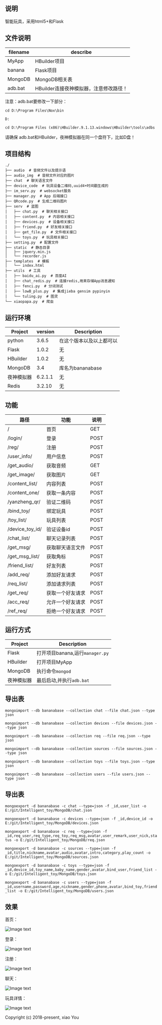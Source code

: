 ## 说明
智能玩具，采用html5+和Flask

## 文件说明

| filename | describe |
|---------|--------|
| MyApp          | HBuilder项目 |
| banana          | Flask项目 |
| MongoDB          | MongoDB相关表 |
| adb.bat          | HBuilder连接夜神模拟器，注意修改路径！ |

注意：adb.bat要修改一下部分：

`cd D:\Program Files\Nox\bin`

`D:`

`cd D:\Program Files (x86)\HBuilder.9.1.13.windows\HBuilder\tools\adbs`

请确保 adb.bat和HBuilder，夜神模拟器在同一个盘符下，比如D盘！

## 项目结构
```
./
├── audio  # 音频文件以及提示语
├── audio_img  # 音频文件对应的图片
├── chat  # 聊天语言文件
├── device_code  # 玩具设备二维码,uuid4+时间戳生成的
├── im_serv.py  # websocket服务
├── manager.py  # App 后端接口
├── QRcode.py  # 生成二维码图片
├── serv  # 蓝图
│   ├── chat.py  # 聊天相关接口
│   ├── content.py  # 内容相关接口
│   ├── devices.py  # 设备相关接口
│   ├── friend.py  # 好友相关接口
│   ├── get_file.py  # 文件相关接口
│   └── toys.py  # 玩具相关接口
├── setting.py  # 配置文件
├── static  # 静态目录
│   ├── jquery.min.js
│   └── recorder.js
├── templates  # 模板
│   └── index.html
├── utils  # 工具
│   ├── baidu_ai.py  # 百度AI
│   ├── chat_redis.py  # 连接redis,用来存储App消息通知
│   ├── fenci.py  # 分词测试
│   ├── lowB_plus.py  # 集成jieba gensim pypinyin
│   └── tuling.py  # 图灵
└── xiaopapa.py  # 爬虫
```

## 运行环境

| Project | version | Description |
|---------|--------|-------------|
| python          | 3.6.5 | 在这个版本以及以上都可以 |
| Flask                | 1.0.2 | 无 |
| HBuilder                | 1.0.2 | 无 |
| MongoDB                | 3.4 | 库名为bananabase |
| 夜神模拟器                | 6.2.1.1 | 无 |
| Redis                | 3.2.10 | 无 |

## 功能

| 路径 | 功能 | 说明 |
|---------|--------|-------------|
| /       | 首页 | GET |
| /login/ | 登录 | POST |
| /reg/   | 注册 | POST |
| /user_info/ | 用户信息 | POST |
| /get_audio/ | 获取音频 | GET |
| /get_image/ | 获取图片 | GET |
| /content_list/ | 内容列表 | POST |
| /content_one/ | 获取一条内容 | POST |
| /yanzheng_qr/ | 验证二维码 | POST |
| /bind_toy/ | 绑定玩具 | POST |
| /toy_list/ | 玩具列表 | POST |
| /device_toy_id/ | 验证设备id | POST |
| /chat_list/ | 聊天记录列表 | POST |
| /get_msg/ | 获取聊天语言文件 | POST |
| /get_msg_list/ | 获取角标 | POST |
| /friend_list/ |  好友列表 | POST |
| /add_req/ |   添加好友请求 | POST |
| /req_list/ |   添加请求列表 | POST |
| /get_req/ |  获取一个好友请求 | POST |
| /acc_req/ |  允许一个好友请求 | POST |
| /ref_req/ |  拒绝一个好友请求 | POST |

## 运行方式

| Project | Description |
|---------|--------|
| Flask | 打开项目banana,运行`manager.py` |
| HBuilder | 打开项目MyApp |
| MongoDB | 执行命令`mongod` |
| 夜神模拟器 | 最后启动,并执行`adb.bat` |


## 导出表
`mongoimport --db bananabase --collection chat --file chat.json --type json`

`mongoimport --db bananabase --collection devices --file devices.json --type json`

`mongoimport --db bananabase --collection req --file req.json --type json`

`mongoimport --db bananabase --collection sources --file sources.json --type json`

`mongoimport --db bananabase --collection toys --file toys.json --type json`

`mongoimport --db bananabase --collection users --file users.json --type json`


## 导出表

`mongoexport -d bananabase -c chat --type=json -f _id,user_list -o E:/git/Intelligent_toy/MongoDB/chat.json`

`mongoexport -d bananabase -c devices --type=json -f _id,device_id -o E:/git/Intelligent_toy/MongoDB/devices.json`

`mongoexport -d bananabase -c req --type=json -f _id,req_user,req_type,req_toy,req_msg,avatar,user_remark,user_nick,status -o E:/git/Intelligent_toy/MongoDB/req.json`

`mongoexport -d bananabase -c sources --type=json -f _id,title,nickname,avatar,audio,avatar,intro,category,play_count -o E:/git/Intelligent_toy/MongoDB/sources.json`

`mongoexport -d bananabase -c toys --type=json -f _id,device_id,toy_name,baby_name,gender,avatar,bind_user,friend_list -o E:/git/Intelligent_toy/MongoDB/toys.json`

`mongoexport -d bananabase -c users --type=json -f _id,username,password,age,nickname,gender,phone,avatar,bind_toy,friend_list -o E:/git/Intelligent_toy/MongoDB/users.json`



## 效果
首页：

![Image text](https://github.com/987334176/Intelligent_toy/blob/master/%E6%95%88%E6%9E%9C%E5%9B%BE/%E9%A6%96%E9%A1%B5.png)

登录：

![Image text](https://github.com/987334176/Intelligent_toy/blob/master/%E6%95%88%E6%9E%9C%E5%9B%BE/%E7%99%BB%E5%BD%95.png)

注册：

![Image text](https://github.com/987334176/Intelligent_toy/blob/master/%E6%95%88%E6%9E%9C%E5%9B%BE/%E7%94%A8%E6%88%B7%E6%B3%A8%E5%86%8C.png)

聊天：

![Image text](https://github.com/987334176/Intelligent_toy/blob/master/%E6%95%88%E6%9E%9C%E5%9B%BE/%E8%81%8A%E5%A4%A9.png)

玩具详情：

![Image text](https://github.com/987334176/Intelligent_toy/blob/master/%E6%95%88%E6%9E%9C%E5%9B%BE/%E7%8E%A9%E5%85%B7%E8%AF%A6%E6%83%85.png)


Copyright (c) 2018-present, xiao You